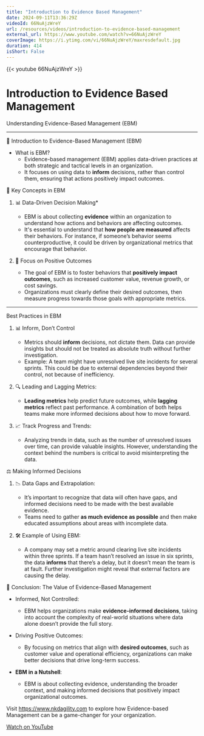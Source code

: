 ```yaml
---
title: "Introduction to Evidence Based Management"
date: 2024-09-11T13:36:29Z
videoId: 66NuAjzWreY
url: /resources/videos/introduction-to-evidence-based-management
external_url: https://www.youtube.com/watch?v=66NuAjzWreY
coverImage: https://i.ytimg.com/vi/66NuAjzWreY/maxresdefault.jpg
duration: 414
isShort: False
---
```


{{< youtube 66NuAjzWreY >}}

# Introduction to Evidence Based Management

Understanding Evidence-Based Management (EBM)

---

📘 Introduction to Evidence-Based Management (EBM)

- What is EBM?
  - Evidence-based management (EBM) applies data-driven practices at both strategic and tactical levels in an organization.
  - It focuses on using data to **inform** decisions, rather than control them, ensuring that actions positively impact outcomes.

🧠 Key Concepts in EBM

1. 📊 Data-Driven Decision Making\*

   - EBM is about collecting **evidence** within an organization to understand how actions and behaviors are affecting outcomes.
   - It's essential to understand that **how people are measured** affects their behaviors. For instance, if someone’s behavior seems counterproductive, it could be driven by organizational metrics that encourage that behavior.

2. 🔄 Focus on Positive Outcomes
   - The goal of EBM is to foster behaviors that **positively impact outcomes**, such as increased customer value, revenue growth, or cost savings.
   - Organizations must clearly define their desired outcomes, then measure progress towards those goals with appropriate metrics.

---

Best Practices in EBM

1. 📊 Inform, Don’t Control

   - Metrics should **inform** decisions, not dictate them. Data can provide insights but should not be treated as absolute truth without further investigation.
   - Example: A team might have unresolved live site incidents for several sprints. This could be due to external dependencies beyond their control, not because of inefficiency.

2. 🔍 Leading and Lagging Metrics:
   - **Leading metrics** help predict future outcomes, while **lagging metrics** reflect past performance. A combination of both helps teams make more informed decisions about how to move forward.
3. 📈 Track Progress and Trends:
   - Analyzing trends in data, such as the number of unresolved issues over time, can provide valuable insights. However, understanding the context behind the numbers is critical to avoid misinterpreting the data.

⚖️ Making Informed Decisions

1. 📉 Data Gaps and Extrapolation:

   - It’s important to recognize that data will often have gaps, and informed decisions need to be made with the best available evidence.
   - Teams need to gather **as much evidence as possible** and then make educated assumptions about areas with incomplete data.

2. 🛠 Example of Using EBM:
   - A company may set a metric around clearing live site incidents within three sprints. If a team hasn’t resolved an issue in six sprints, the data **informs** that there’s a delay, but it doesn’t mean the team is at fault. Further investigation might reveal that external factors are causing the delay.

🌟 Conclusion: The Value of Evidence-Based Management

- Informed, Not Controlled:
  - EBM helps organizations make **evidence-informed decisions**, taking into account the complexity of real-world situations where data alone doesn’t provide the full story.
- Driving Positive Outcomes:

  - By focusing on metrics that align with **desired outcomes**, such as customer value and operational efficiency, organizations can make better decisions that drive long-term success.

- **EBM in a Nutshell**:
  - EBM is about collecting evidence, understanding the broader context, and making informed decisions that positively impact organizational outcomes.

Visit https://www.nkdagility.com to explore how Evidence-based Management can be a game-changer for your organization.

[Watch on YouTube](https://www.youtube.com/watch?v=66NuAjzWreY)
